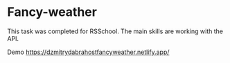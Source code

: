 # Fancy-weather

This task was completed for RSSchool. The main skills are working with the API.

Demo <a href="https://dzmitrydabrahostfancyweather.netlify.app/" target="blanc">https://dzmitrydabrahostfancyweather.netlify.app/<a>

